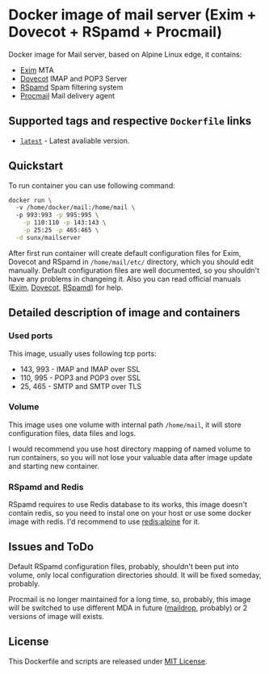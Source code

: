 # Docker image of mail server (Exim + Dovecot + RSpamd + Procmail)
Docker image  for Mail server, based on Alpine Linux edge, it contains:
* [Exim](http://www.exim.org/) MTA
* [Dovecot](http://www.dovecot.org/) IMAP and POP3 Server
* [RSpamd](https://www.rspamd.com/) Spam filtering system
* [Procmail](https://en.wikipedia.org/wiki/Procmail) Mail delivery agent

## Supported tags and respective `Dockerfile` links

* [`latest`](https://github.com/SunAngel/mailserver-docker/blob/master/docker/Dockerfile) - Latest avaliable version.

## Quickstart

To run container you can use following command:
```bash
docker run \  
  -v /home/docker/mail:/home/mail \  
  -p 993:993 -p 995:995 \
	-p 110:110 -p 143:143 \
	-p 25:25 -p 465:465 \
  -d sunx/mailserver
```

After first run container will create default configuration files for Exim, Dovecot and RSpamd in `/home/mail/etc/` directory, which you should edit manually. Default configuration files are well documented, so you shouldn't have any problems in changeing it. Also you can read official manuals ([Exim](http://www.exim.org/docs.html), [Dovecot](http://wiki2.dovecot.org/), [RSpamd](https://www.rspamd.com/doc/index.html)) for help.

## Detailed description of image and containers

### Used ports

This image, usually  uses following tcp ports:
* 143, 993 - IMAP and IMAP over SSL
* 110, 995 - POP3 and POP3 over SSL
* 25, 465 - SMTP and SMTP over TLS

### Volume
This image uses one volume with internal path `/home/mail`, it will store configuration files, data files and logs.

I would recommend you use host directory mapping of named volume to run containers, so you will not lose your valuable data after image update and starting new container.


### RSpamd and Redis

RSpamd requires to use Redis database to its works, this image doesn't contain redis, so you need to instal one on your host or use some docker image with redis. I'd recommend to use [redis:alpine](https://hub.docker.com/_/redis/) for it.

## Issues and ToDo

Default RSpamd configuration files, probably, shouldn't been put into volume, only local configuration directories should. It will be fixed someday, probably.

Procmail is no longer maintained for a long time, so, probably, this image will be switched to use different MDA in future ([maildrop](http://www.courier-mta.org/maildrop/), probably) or 2 versions of image will exists.

## License

This Dockerfile and scripts are released under [MIT License](https://github.com/SunAngel/mailserver-docker/blob/master/LICENSE).
